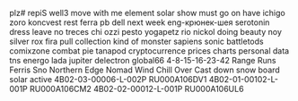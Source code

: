 plz# repiS well3
move with me element solar
show must go on
have ichigo zoro koncvest
rest ferra pb dell
next week 
eng-крюнек-шея
serotonin dress
leave no treces
chi ozzi pesto yogapetz
rio nickol doing beauty
noy silver rox
fira pull collection
kind of monster sapiens
sonic battletods comixzone combat pie
tanapod
cryptocurrence prices
charts personal data
tns energo
lada jupiter
delectron
global66
4-8-15-16-23-42
Range Runs
Ferris Sno
Northern Edge
Nomad Wind Chill
Over Cast
down snow board
solar active
4B02-03-00006-L-002P RU000A106DV1
4B02-01-00102-L-001P RU000A106CM2
4B02-02-00012-L-001P RU000A106UL6
